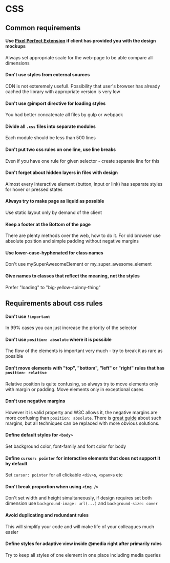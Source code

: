 # CSS

## Common requirements
#### Use [Pixel Perfect Extension](https://chrome.google.com/webstore/detail/perfectpixel-by-welldonec/dkaagdgjmgdmbnecmcefdhjekcoceebi) if client has provided you with the design mockups
Always set appropriate scale for the web-page to be able compare all dimensions

#### Don't use styles from external sources
CDN is not exteremely usefull. Possibility that user's browser has already cached the library with appropriate version is very low

#### Don't use @import directive for loading styles
You had better concatenate all files by gulp or webpack

#### Divide all ```.css``` files into separate modules
Each module should be less than 500 lines

#### Don't put two css rules on one line, use line breaks
Even if you have one rule for given selector - create separate line for this

#### Don't forget about hidden layers in files with design
Almost every interactive element (button, input or link) has separate styles for hover or pressed states

#### Always try to make page as liquid as possible
Use static layout only by demand of the client

#### Keep a footer at the Bottom of the page
There are plenty methods over the web, how to do it. For old browser use absolute position and simple padding without negative margins

#### Use lower-case-hyphenated for class names
Don't use mySuperAwesomeElement or my_super_awesome_element

#### Give names to classes that reflect the meaning, not the styles
Prefer "loading" to "big-yellow-spinny-thing"

## Requirements about css rules
#### Don't use ```!important```
In 99% cases you can just increase the priority of the selector

#### Don't use ```position: absolute``` where it is possible
The flow of the elements is important very much - try to break it as rare as possible

#### Don't move elements with "top", "bottom", "left" or "right" rules that has ```position: relative```
Relative position is quite confusing, so always try to move elements only with margin or padding. Move elements only in exceptional cases

#### Don't use negative margins
However it is valid property and W3C allows it, the negative margins are more confusing than ```position: absolute```. There is [great guide](https://www.smashingmagazine.com/2009/07/the-definitive-guide-to-using-negative-margins/) about such margins, but all techniques can be replaced with more obvious solutions.

#### Define default styles for ```<body>```
Set background color, font-family and font color for body

#### Define ```cursor: pointer``` for interactive elements that does not support it by default
Set ```cursor: pointer``` for all clickable ```<div>```s, ```<span>```s etc

#### Don't break proportion when using ```<img />```
Don't set width and height simultaneously, if design requires set both dimension use ```background-image: url(...)``` and ```background-size: cover```

#### Avoid duplicating and redundant rules
This will simplify your code and will make life of your colleagues much easier

#### Define styles for adaptive view inside @media right after primarily rules
Try to keep all styles of one element in one place including media queries




